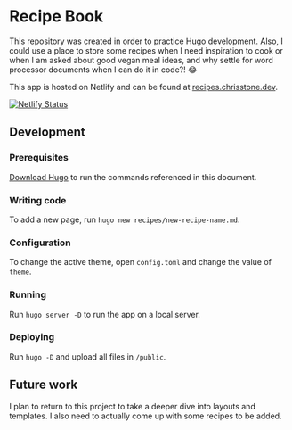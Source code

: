# Recipe Book

This repository was created in order to practice Hugo development. Also, I could use a place to store some recipes when
I need inspiration to cook or when I am asked about good vegan meal ideas, and why settle for word processor documents
when I can do it in code?! 😂

This app is hosted on Netlify and can be found at [recipes.chrisstone.dev](https://recipes.chrisstone.dev).

[![Netlify Status](https://api.netlify.com/api/v1/badges/36e2d986-9660-4e73-ae18-5f204941c95d/deploy-status)](https://app.netlify.com/sites/chrisstonedev-recipe-book/deploys)

## Development

### Prerequisites

[Download Hugo](https://gohugo.io/getting-started/installing/) to run the commands referenced in this document.

### Writing code

To add a new page, run `hugo new recipes/new-recipe-name.md`.

### Configuration

To change the active theme, open `config.toml` and change the value of `theme`.

### Running

Run `hugo server -D` to run the app on a local server.

### Deploying

Run `hugo -D` and upload all files in `/public`.

## Future work

I plan to return to this project to take a deeper dive into layouts and templates. I also need to actually come up with
some recipes to be added.
